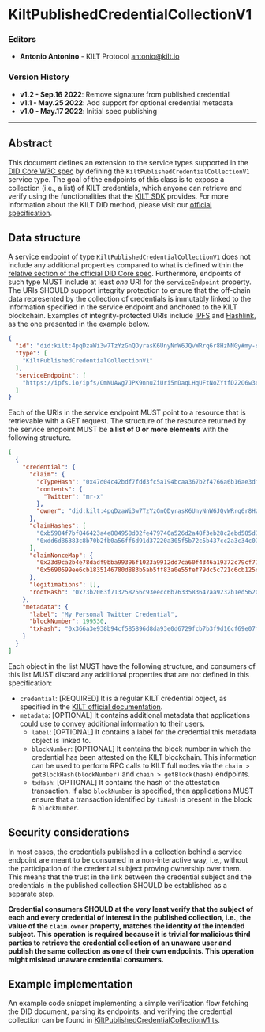 # KiltPublishedCredentialCollectionV1

### Editors

- **Antonio Antonino** - KILT Protocol [antonio@kilt.io](mailto:antonio@kilt.io)

### Version History

- **v1.2 - Sep.16 2022**: Remove signature from published credential
- **v1.1 - May.25 2022**: Add support for optional credential metadata
- **v1.0 - May.17 2022**: Initial spec publishing

---

## Abstract

This document defines an extension to the service types supported in the [DID Core W3C spec][did-core-spec] by defining the `KiltPublishedCredentialCollectionV1` service type.
The goal of the endpoints of this class is to expose a collection (i.e., a list) of KILT credentials, which anyone can retrieve and verify using the functionalities that the [KILT SDK][kilt-sdk] provides.
For more information about the KILT DID method, please visit our [official specification][kilt-did-spec].

## Data structure

A service endpoint of type `KiltPublishedCredentialCollectionV1` does not include any additional properties compared to what is defined within the [relative section of the official DID Core spec][did-core-spec-services].
Furthermore, endpoints of such type MUST include at least *one* URI for the `serviceEndpoint` property.
The URIs SHOULD support integrity protection to ensure that the off-chain data represented by the collection of credentials is immutably linked to the information specified in the service endpoint and anchored to the KILT blockchain.
Examples of integrity-protected URIs include [IPFS][ipfs] and [Hashlink][hashlink], as the one presented in the example below.

```json
{
  "id": "did:kilt:4pqDzaWi3w7TzYzGnQDyrasK6UnyNnW6JQvWRrq6r8HzNNGy#my-service-id",
  "type": [
    "KiltPublishedCredentialCollectionV1"
  ],
  "serviceEndpoint": [
    "https://ipfs.io/ipfs/QmNUAwg7JPK9nnuZiUri5nDaqLHqUFtNoZYtfD22Q6w3c8"
  ]
}
```

Each of the URIs in the service endpoint MUST point to a resource that is retrievable with a GET request.
The structure of the resource returned by the service endpoint MUST be **a list of 0 or more elements** with the following structure.

```json
[
  {
    "credential": {
      "claim": {
        "cTypeHash": "0x47d04c42bdf7fdd3fc5a194bcaa367b2f4766a6b16ae3df628927656d818f420",
        "contents": {
          "Twitter": "mr-x"
        },
        "owner": "did:kilt:4pqDzaWi3w7TzYzGnQDyrasK6UnyNnW6JQvWRrq6r8HzNNGy"
      },
      "claimHashes": [
        "0xb5984f7bf846423a4e884958d02fe479740a526d2a48f3eb28c2ebd585d79652",
        "0xdd6d86383c8b70b2fb0a56ff6d91d37220a305f5b72c5b437cc2a3c34c077b0e"
      ],
      "claimNonceMap": {
        "0x23d9ca2b4e78dadf9bba99396f1023a9912dd7ca60f4346a19372c79cf71608e": "05e74568-4685-4550-ac6c-368120696634",
        "0x5690599ee6cb1835146780d883b5ab5ff83a0e55fef79dc5c721c6cb125c6e22": "f9bc9b46-61c3-47f0-95ea-7cc53f374b9e"
      },
      "legitimations": [],
      "rootHash": "0x73b2063f713258256c93eecc6b7633583647aa9232b1ed5620eb971cd3309727"
    },
    "metadata": {
      "label": "My Personal Twitter Credential",
      "blockNumber": 199530,
      "txHash": "0x366a3e938b94cf585896d8da93e0d6729fcb7b3f9d16cf69e07ff595c0becc40"
    }
  }
]
```

Each object in the list MUST have the following structure, and consumers of this list MUST discard any additional properties that are not defined in this specification:

- `credential`: [REQUIRED] It is a regular KILT credential object, as specified in the [KILT official documentation][kilt-credential-docs].
- `metadata`: [OPTIONAL] It contains additional metadata that applications could use to convey additional information to their users.
  - `label`: [OPTIONAL] It contains a label for the credential this metadata object is linked to.
  - `blockNumber`: [OPTIONAL] It contains the block number in which the credential has been attested on the KILT blockchain. This information can be used to perform RPC calls to KILT full nodes via the `chain > getBlockHash(blockNumber)` and `chain > getBlock(hash)` endpoints.
  - `txHash`: [OPTIONAL] It contains the hash of the attestation transaction. If also `blockNumber` is specified, then applications MUST ensure that a transaction identified by `txHash` is present in the block # `blockNumber`.

## Security considerations

In most cases, the credentials published in a collection behind a service endpoint are meant to be consumed in a non-interactive way, i.e., without the participation of the credential subject proving ownership over them.
This means that the trust in the link between the credential subject and the credentials in the published collection SHOULD be established as a separate step.

**Credential consumers SHOULD at the very least verify that the subject of each and every credential of interest in the published collection, i.e., the value of the `claim.owner` property, matches the identity of the intended subject.
This operation is required because it is trivial for malicious third parties to retrieve the credential collection of an unaware user and publish the same collection as one of their own endpoints. This operation might mislead unaware credential consumers.**

## Example implementation

An example code snippet implementing a simple verification flow fetching the DID document, parsing its endpoints, and verifying the credential collection can be found in [KiltPublishedCredentialCollectionV1.ts](snippets/src/KiltPublishedCredentialCollectionV1.ts).

[did-core-spec]: https://www.w3.org/TR/did-core
[kilt-sdk]: https://github.com/KILTprotocol/sdk-js
[kilt-did-spec]: https://github.com/KILTprotocol/spec-kilt-did
[did-core-spec-services]: https://www.w3.org/TR/did-core/#services=
[kilt-credential-docs]: https://docs.kilt.io/docs/develop/sdk/cookbook/claiming/ctype-creation
[ipfs]: https://ipfs.io/
[hashlink]: https://datatracker.ietf.org/doc/html/draft-sporny-hashlink